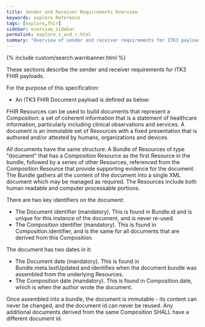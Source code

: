 ```yaml
---
title: Sender and Receiver Requirements Overview
keywords: explore Reference
tags: [explore,fhir]
sidebar: overview_sidebar
permalink: explore_s_and_r.html
summary: "Overview of sender and receiver requirements for ITK3 payloads."
---
```


{% include custom/search.warnbanner.html %}

These sections describe the sender and receiver requirements for ITK3 FHIR payloads.

For the purpose of this specification: 

- An ITK3 FHIR Document payload is defined as below:

FHIR Resources can be used to build documents that represent a Composition: a set of coherent information that is a statement of healthcare information, particularly including clinical observations and services. A document is an immutable set of Resources with a fixed presentation that is authored and/or attested by humans, organizations and devices.

All documents have the same structure: A Bundle of Resources of type "document" that has a Composition Resource as the first Resource in the bundle, followed by a series of other Resources, referenced from the Composition Resource that provide supporting evidence for the document. The Bundle gathers all the content of the document into a single XML document which may be managed as required. The Resources include both human readable and computer processable portions.

There are two key identifiers on the document:

- The Document identifier (mandatory). This is found in Bundle.id and is unique for this instance of the document, and is never re-used.
- The Composition identifier (mandatory). This is found in Composition.identifier, and is the same for all documents that are derived from this Composition.

The document has two dates in it:

- The Document date (mandatory). This is found in Bundle.meta.lastUpdated and identifies when the document bundle was assembled from the underlying Resources.
- The Composition date (mandatory). This is found in Composition.date, which is when the author wrote the document.

Once assembled into a bundle, the document is immutable - its content can never be changed, and the document id can never be reused. Any additional documents derived from the same Composition SHALL have a different document id.

 
  




